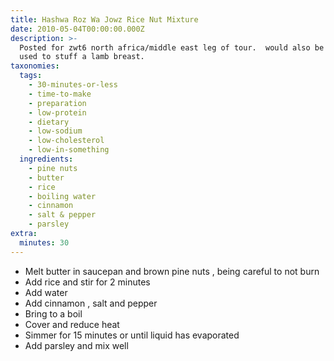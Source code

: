 ```yaml
---
title: Hashwa Roz Wa Jowz Rice Nut Mixture
date: 2010-05-04T00:00:00.000Z
description: >-
  Posted for zwt6 north africa/middle east leg of tour.  would also be delicious
  used to stuff a lamb breast.
taxonomies:
  tags:
    - 30-minutes-or-less
    - time-to-make
    - preparation
    - low-protein
    - dietary
    - low-sodium
    - low-cholesterol
    - low-in-something
  ingredients:
    - pine nuts
    - butter
    - rice
    - boiling water
    - cinnamon
    - salt & pepper
    - parsley
extra:
  minutes: 30
---
```

 - Melt butter in saucepan and brown pine nuts , being careful to not burn
 - Add rice and stir for 2 minutes
 - Add water
 - Add cinnamon , salt and pepper
 - Bring to a boil
 - Cover and reduce heat
 - Simmer for 15 minutes or until liquid has evaporated
 - Add parsley and mix well
